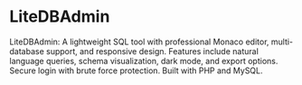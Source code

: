 # LiteDBAdmin
LiteDBAdmin: A lightweight SQL tool with professional Monaco editor, multi-database support, and responsive design. Features include natural language queries, schema visualization, dark mode, and export options. Secure login with brute force protection. Built with PHP and MySQL.
